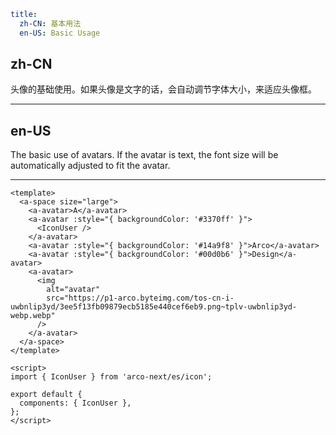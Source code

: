 ```yaml
title:
  zh-CN: 基本用法
  en-US: Basic Usage
```

## zh-CN

头像的基础使用。如果头像是文字的话，会自动调节字体大小，来适应头像框。

---

## en-US

The basic use of avatars. If the avatar is text, the font size will be automatically adjusted to fit the avatar.

---

```vue
<template>
  <a-space size="large">
    <a-avatar>A</a-avatar>
    <a-avatar :style="{ backgroundColor: '#3370ff' }">
      <IconUser />
    </a-avatar>
    <a-avatar :style="{ backgroundColor: '#14a9f8' }">Arco</a-avatar>
    <a-avatar :style="{ backgroundColor: '#00d0b6' }">Design</a-avatar>
    <a-avatar>
      <img
        alt="avatar"
        src="https://p1-arco.byteimg.com/tos-cn-i-uwbnlip3yd/3ee5f13fb09879ecb5185e440cef6eb9.png~tplv-uwbnlip3yd-webp.webp"
      />
    </a-avatar>
  </a-space>
</template>

<script>
import { IconUser } from 'arco-next/es/icon';

export default {
  components: { IconUser },
};
</script>
```
